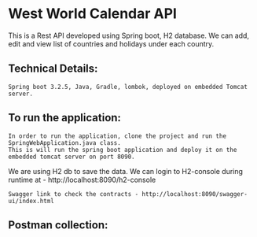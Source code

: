 # West World Calendar API
This is a Rest API developed using Spring boot, H2 database. We can add, edit and view list of countries and holidays under each country.

## Technical Details:

	Spring boot 3.2.5, Java, Gradle, lombok, deployed on embedded Tomcat server.
	
## To run the application:

	In order to run the application, clone the project and run the SpringWebApplication.java class. 
	This is will run the spring boot application and deploy it on the embedded tomcat server on port 8090.

  We are using H2 db to save the data. We can login to H2-console during runtime at - http://localhost:8090/h2-console
	
	Swagger link to check the contracts - http://localhost:8090/swagger-ui/index.html
 

## Postman collection:


